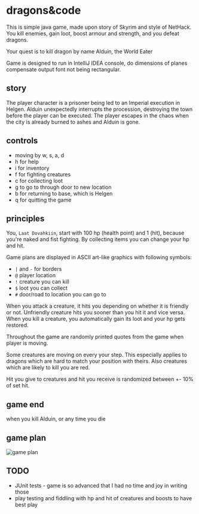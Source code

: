 # dragons&code
This is simple java game, made upon story of Skyrim and style of NetHack. 
You kill enemies, gain loot, boost armour and strength, and you defeat dragons.

Your quest is to kill dragon by name Alduin, the World Eater

Game is designed to run in IntelliJ IDEA console, do dimensions of planes compensate output font not being rectangular.

## story
The player character is a prisoner being led to an Imperial execution in Helgen. 
Alduin unexpectedly interrupts the procession, destroying the town before the player can be executed. 
The player escapes in the chaos when the city is already burned to ashes and Alduin is gone.

## controls
* moving by w, s, a, d
* h for help
* i for inventory
* f for fighting creatures
* c for collecting loot
* g to go to through door to new location
* b for returning to base, which is Helgen
* q for quitting the game

## principles
You, `Laat Dovahkiin`,  start with 100 hp (health point) and 1 (hit), because you're naked and fist fighting.
By collecting items you can change your hp and hit.

Game plans are displayed in ASCII art-like graphics with following symbols:
* `|` and `-` for borders
* `@` player location
* `!` creature you can kill
* `$` loot you can collect
* `#` door/road to location you can go to

When you attack a creature, it hits you depending on whether it is friendly or not. 
Unfriendly creature hits you sooner than you hit it and vice versa. 
When you kill a creature, you automatically gain its loot and your hp gets restored.

Throughout the game are randomly printed quotes from the game when player is moving.

Some creatures are moving on every your step. 
This especially applies to dragons which are hard to match your position with theirs.
Also creatures which are likely to kill you are red.

Hit you give to creatures and hit you receive is randomized between +- 10% of set hit.

## game end
when you kill Alduin, or any time you die

## game plan

![game plan](https://lh3.googleusercontent.com/040LDKgV1MaAs22ezI28rNO4SOKv9IBNQ_xGz4rN1Y45EmIAqQOCG9h4tRmp6gxwNTl5cxce6_Urgq8yI7IJkqj_Mgx17t1TeVZXSWj3D_OmEE6e74_ylo6jvcOZMnZmV4U6lhOpFMk=w1246-h934-no "game plan")


## TODO
* JUnit tests - game is so advanced that I had no time and joy in writing those
* play testing and fiddling with hp and hit of creatures and boosts to have best play